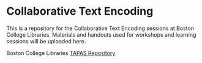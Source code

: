 # Collaborative Text Encoding

This is a repository for the Collaborative Text Encoding sessions at Boston College Libraries. Materials and handouts used for workshops and learning sessions will be uploaded here.

Boston College Libraries [TAPAS Repository](http://www.tapasproject.org/tei-learning-docs-bc)
